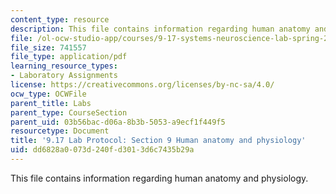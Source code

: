 ```yaml
---
content_type: resource
description: This file contains information regarding human anatomy and physiology.
file: /ol-ocw-studio-app/courses/9-17-systems-neuroscience-lab-spring-2013/dd6828a0073d240fd3013d6c7435b29a_MIT9_17S13_Chapter9.pdf
file_size: 741557
file_type: application/pdf
learning_resource_types:
- Laboratory Assignments
license: https://creativecommons.org/licenses/by-nc-sa/4.0/
ocw_type: OCWFile
parent_title: Labs
parent_type: CourseSection
parent_uid: 03b56bac-d06a-8b3b-5053-a9ecf1f449f5
resourcetype: Document
title: '9.17 Lab Protocol: Section 9 Human anatomy and physiology'
uid: dd6828a0-073d-240f-d301-3d6c7435b29a
---
```

This file contains information regarding human anatomy and physiology.